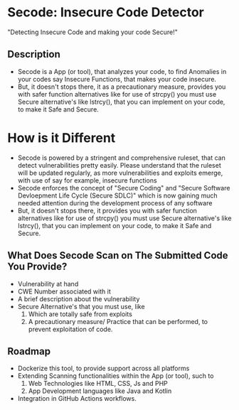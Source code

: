 # Secode: Insecure Code Detector
"Detecting Insecure Code and making your code Secure!"

## Description

- Secode is a App (or tool), that analyzes your code, to find Anomalies in your codes say Insecure Functions, that makes your code insecure. 
- But, it doesn't stops there, it as a precautionary measure, provides you with safer function alternatives like for use of strcpy() you must use Secure alternative's like lstrcy(), that you can implement on your code, to make it Safe and Secure.

# How is it Different
- Secode is powered by a stringent and comprehensive ruleset, that can detect vulnerabilities pretty easily. Please understand that the ruleset will be updated regularly, as more vulnerabilities and exploits emerge, with use of say for example, insecure functions
- Secode enforces the concept of "Secure Coding" and "Secure Software Devloepment Life Cycle (Secure SDLC)" which is now gaining much needed attention during the development process of any software
- But, it doesn't stops there, it provides you with safer function alternatives like for use of strcpy() you must use Secure alternative's like lstrcy(), that you can implement on your code, to make it Safe and Secure.

## What Does Secode Scan on The Submitted Code You Provide?

- Vulnerability at hand
- CWE Number associated with it
- A brief description about the vulnerability
- Secure Alternative's that you must use, like 
     1. Which are totally safe from exploits  
     2. A precautionary measure/ Practice that can be performed, to prevent exploitation of code.

## Roadmap

- Dockerize this tool, to provide support across all platforms
- Extending Scanning functionalities within the App (or tool), such to 
    1. Web Technologies like HTML, CSS, Js and PHP
    2. App Development languages like Java and Kotlin
- Integration in GitHub Actions workflows.
